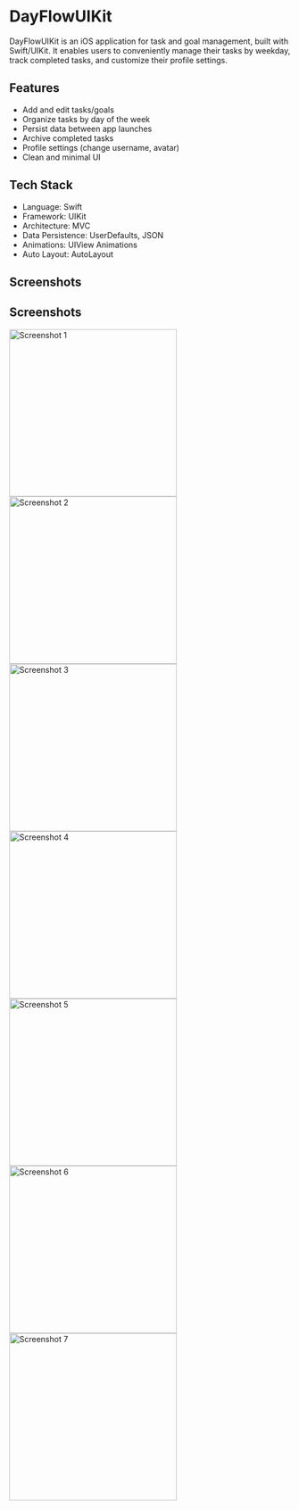 
# DayFlowUIKit

DayFlowUIKit is an iOS application for task and goal management, built with Swift/UIKit.
It enables users to conveniently manage their tasks by weekday, track completed tasks, and customize their profile settings.


## Features

- Add and edit tasks/goals
- Organize tasks by day of the week
- Persist data between app launches
- Archive completed tasks
- Profile settings (change username, avatar)
- Clean and minimal UI


## Tech Stack

- Language: Swift
- Framework: UIKit
- Architecture: MVC
- Data Persistence: UserDefaults, JSON
- Animations: UIView Animations
- Auto Layout: AutoLayout
## Screenshots

## Screenshots

<img src="https://github.com/fnvc666/DayFlowUIKit/blob/main/Screenshots/Simulator%20Screenshot%20-%20iPhone%2016%20Pro%20-%202025-03-06%20at%2011.47.50.png?raw=true" alt="Screenshot 1" width="300" />

<img src="https://github.com/fnvc666/DayFlowUIKit/blob/main/Screenshots/Simulator%20Screenshot%20-%20iPhone%2016%20Pro%20-%202025-03-06%20at%2011.50.45.png?raw=true" alt="Screenshot 2" width="300" />

<img src="https://github.com/fnvc666/DayFlowUIKit/blob/main/Screenshots/Simulator%20Screenshot%20-%20iPhone%2016%20Pro%20-%202025-03-06%20at%2011.51.12.png?raw=true" alt="Screenshot 3" width="300" />

<img src="https://github.com/fnvc666/DayFlowUIKit/blob/main/Screenshots/Simulator%20Screenshot%20-%20iPhone%2016%20Pro%20-%202025-03-06%20at%2011.56.22.png?raw=true" alt="Screenshot 4" width="300" />

<img src="https://github.com/fnvc666/DayFlowUIKit/blob/main/Screenshots/Simulator%20Screenshot%20-%20iPhone%2016%20Pro%20-%202025-03-06%20at%2011.59.24.png?raw=true" alt="Screenshot 5" width="300" />

<img src="https://github.com/fnvc666/DayFlowUIKit/blob/main/Screenshots/Simulator%20Screenshot%20-%20iPhone%2016%20Pro%20-%202025-03-06%20at%2012.00.09.png?raw=true" alt="Screenshot 6" width="300" />

<img src="https://github.com/fnvc666/DayFlowUIKit/blob/main/Screenshots/Simulator%20Screenshot%20-%20iPhone%2016%20Pro%20-%202025-03-06%20at%2012.00.13.png?raw=true" alt="Screenshot 7" width="300" />

